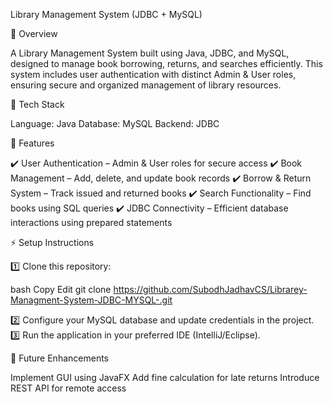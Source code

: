 Library Management System (JDBC + MySQL)

📌 Overview

A Library Management System built using Java, JDBC, and MySQL, designed to manage book borrowing, returns,
and searches efficiently. This system includes user authentication with distinct Admin & User roles,
ensuring secure and organized management of library resources.


🚀 Tech Stack

Language: Java
Database: MySQL
Backend: JDBC

🔹 Features

✔️ User Authentication – Admin & User roles for secure access
✔️ Book Management – Add, delete, and update book records
✔️ Borrow & Return System – Track issued and returned books
✔️ Search Functionality – Find books using SQL queries
✔️ JDBC Connectivity – Efficient database interactions using prepared statements

⚡ Setup Instructions

1️⃣ Clone this repository:

bash
Copy
Edit
git clone https://github.com/SubodhJadhavCS/Librarey-Managment-System-JDBC-MYSQL-.git

2️⃣ Configure your MySQL database and update credentials in the project.
3️⃣ Run the application in your preferred IDE (IntelliJ/Eclipse).

📜 Future Enhancements

Implement GUI using JavaFX
Add fine calculation for late returns
Introduce REST API for remote access
